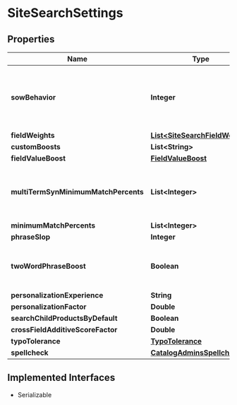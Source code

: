 

# SiteSearchSettings


## Properties

| Name | Type | Description | Notes |
|------------ | ------------- | ------------- | -------------|
|**sowBehavior** | **Integer** | controls sowBehavior (Never&#x3D;0, Always&#x3D;1, WhenNoMultiTermSyn&#x3D;2)  never sow&#x3D;false, always sow&#x3D;true,  WhenNoMultiTermSyn &#x3D; (depends on existance of multitermsynonym match in query) |  [optional] |
|**fieldWeights** | [**List&lt;SiteSearchFieldWeight&gt;**](SiteSearchFieldWeight.md) |  |  [optional] |
|**customBoosts** | **List&lt;String&gt;** |  |  [optional] |
|**fieldValueBoost** | [**FieldValueBoost**](FieldValueBoost.md) |  |  [optional] |
|**multiTermSynMinimumMatchPercents** | **List&lt;Integer&gt;** | if values present is used for mm when sowBehavior.WhenNoMultiTermSyn and multi term sym match found in query  if no values are present or null fallback to MinMatchPercents |  [optional] |
|**minimumMatchPercents** | **List&lt;Integer&gt;** |  |  [optional] |
|**phraseSlop** | **Integer** |  |  [optional] |
|**twoWordPhraseBoost** | **Boolean** | if true, 2 word shingles used for phrase boosting based on fields with phrase weights greater than 0  if false, only full phrase mathing used for phrase boosting |  [optional] |
|**personalizationExperience** | **String** |  |  [optional] |
|**personalizationFactor** | **Double** |  |  [optional] |
|**searchChildProductsByDefault** | **Boolean** |  |  [optional] |
|**crossFieldAdditiveScoreFactor** | **Double** |  |  [optional] |
|**typoTolerance** | [**TypoTolerance**](TypoTolerance.md) |  |  [optional] |
|**spellcheck** | [**CatalogAdminsSpellcheck**](CatalogAdminsSpellcheck.md) |  |  [optional] |


## Implemented Interfaces

* Serializable


